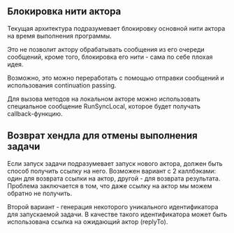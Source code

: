 ## Блокировка нити актора

Текущая архитектура подразумевает блокировку основной нити актора на время выполнения программы.

Это не позволит актору обрабатывать сообщения из его очереди сообщений, кроме того, блокировка его 
нити - сама по себе плохая идея.

Возможно, это можно переработать с помощью отправки сообщений и использования continuation passing.

Для вызова методов на локальном акторе можно использовать специальное сообщение RunSyncLocal, 
которое будет получать callback-функцию. 

## Возврат хендла для отмены выполнения задачи

Если запуск задачи подразумевает запуск нового актора, должен быть способ получить ссылку на него.
Возможен вариант с 2 каллбэками: один для возврата ссылки на актор, другой - для возврата результата. 
Проблема заключается в том, что даже ссылку на актор мы можем обратно не получить.

Второй вариант - генерация некоторого уникального идентификатора для запускаемой задачи. В качестве 
такого идентификатора может быть использована ссылка на ожидающий актор (replyTo).